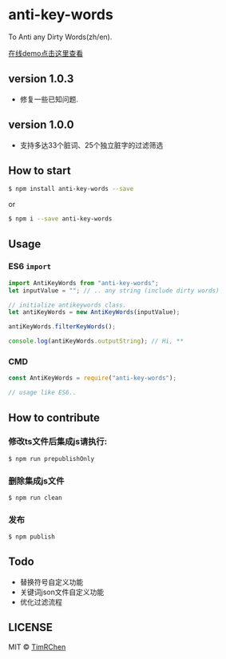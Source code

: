 # anti-key-words
To Anti any Dirty Words(zh/en).

[在线demo点击这里查看](https://timrchen.github.io/demo-item-display/test-anti/dist/)

## version 1.0.3
* 修复一些已知问题.

## version 1.0.0
* 支持多达33个脏词、25个独立脏字的过滤筛选

## How to start
```bash
$ npm install anti-key-words --save
```
or
```bash
$ npm i --save anti-key-words
```

## Usage
### ES6 `import`
```js
import AntiKeyWords from "anti-key-words";
let inputValue = ""; // .. any string (include dirty words)

// initialize antikeywords class.
let antiKeyWords = new AntiKeyWords(inputValue);

antiKeyWords.filterKeyWords();

console.log(antiKeyWords.outputString); // Hi, **
```
### CMD
```js
const AntiKeyWords = require("anti-key-words");

// usage like ES6..
```


## How to contribute
### 修改ts文件后集成js请执行:
```bash
$ npm run prepublishOnly
```
### 删除集成js文件
```bash
$ npm run clean
```
### 发布
```bash
$ npm publish
```

## Todo
* 替换符号自定义功能
* 关键词json文件自定义功能
* 优化过滤流程



## LICENSE

MIT © [TimRChen](https://github.com/TimRChen/anti-key-wrods/blob/master/LICENSE)